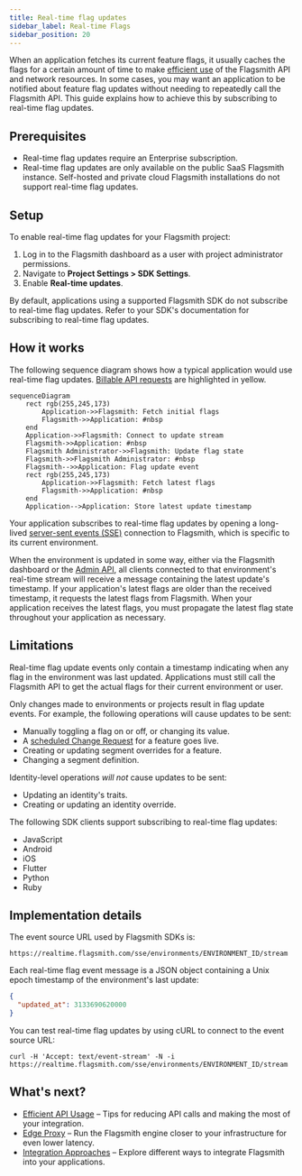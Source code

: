 ```yaml
---
title: Real-time flag updates
sidebar_label: Real-time Flags
sidebar_position: 20
---
```


When an application fetches its current feature flags, it usually caches the flags for a certain amount of time to make [efficient use](/best-practices/efficient-api-usage) of the Flagsmith API and network resources. In some cases, you may want an application to be notified about feature flag updates without needing to repeatedly call the Flagsmith API. This guide explains how to achieve this by subscribing to real-time flag updates.

## Prerequisites

- Real-time flag updates require an Enterprise subscription.
- Real-time flag updates are only available on the public SaaS Flagsmith instance. Self-hosted and private cloud Flagsmith installations do not support real-time flag updates.

## Setup

To enable real-time flag updates for your Flagsmith project:

1. Log in to the Flagsmith dashboard as a user with project administrator permissions.
2. Navigate to **Project Settings > SDK Settings**.
3. Enable **Real-time updates**.

By default, applications using a supported Flagsmith SDK do not subscribe to real-time flag updates. Refer to your SDK's documentation for subscribing to real-time flag updates.

## How it works

The following sequence diagram shows how a typical application would use real-time flag updates. [Billable API requests](/administration-and-security/billing-api-usage) are highlighted in yellow.

```mermaid
sequenceDiagram
    rect rgb(255,245,173)
        Application->>Flagsmith: Fetch initial flags
        Flagsmith->>Application: #nbsp
    end
    Application->>Flagsmith: Connect to update stream
    Flagsmith->>Application: #nbsp
    Flagsmith Administrator->>Flagsmith: Update flag state
    Flagsmith->>Flagsmith Administrator: #nbsp
    Flagsmith-->>Application: Flag update event
    rect rgb(255,245,173)
        Application->>Flagsmith: Fetch latest flags
        Flagsmith->>Application: #nbsp
    end
    Application-->Application: Store latest update timestamp
```

Your application subscribes to real-time flag updates by opening a long-lived [server-sent events (SSE)](https://developer.mozilla.org/en-US/docs/Web/API/Server-sent_events) connection to Flagsmith, which is specific to its current environment.

When the environment is updated in some way, either via the Flagsmith dashboard or the [Admin API](/integrating-with-flagsmith/flagsmith-api-overview/admin-api), all clients connected to that environment's real-time stream will receive a message containing the latest update's timestamp. If your application's latest flags are older than the received timestamp, it requests the latest flags from Flagsmith. When your application receives the latest flags, you must propagate the latest flag state throughout your application as necessary.

## Limitations

Real-time flag update events only contain a timestamp indicating when any flag in the environment was last updated. Applications must still call the Flagsmith API to get the actual flags for their current environment or user.

Only changes made to environments or projects result in flag update events. For example, the following operations will cause updates to be sent:

- Manually toggling a flag on or off, or changing its value.
- A [scheduled Change Request](/managing-flags/scheduled-flags) for a feature goes live.
- Creating or updating segment overrides for a feature.
- Changing a segment definition.

Identity-level operations _will not_ cause updates to be sent:

- Updating an identity's traits.
- Creating or updating an identity override.

The following SDK clients support subscribing to real-time flag updates:

- JavaScript
- Android
- iOS
- Flutter
- Python
- Ruby

## Implementation details

The event source URL used by Flagsmith SDKs is:

```
https://realtime.flagsmith.com/sse/environments/ENVIRONMENT_ID/stream
```

Each real-time flag event message is a JSON object containing a Unix epoch timestamp of the environment's last update:

```json
{
  "updated_at": 3133690620000
}
```

You can test real-time flag updates by using cURL to connect to the event source URL:

```
curl -H 'Accept: text/event-stream' -N -i https://realtime.flagsmith.com/sse/environments/ENVIRONMENT_ID/stream
```

## What's next?

- [Efficient API Usage](/best-practices/efficient-api-usage) – Tips for reducing API calls and making the most of your integration.
- [Edge Proxy](/performance/edge-proxy) – Run the Flagsmith engine closer to your infrastructure for even lower latency.
- [Integration Approaches](/best-practices/integration-approaches) – Explore different ways to integrate Flagsmith into your applications.
